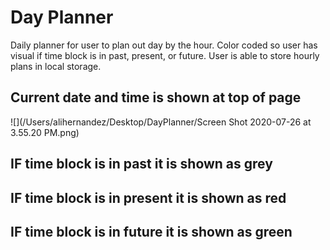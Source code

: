 # Day Planner
Daily planner for user to plan out day by the hour. Color coded so user has visual if time block is in past, present, or future. User is able to store hourly plans in local storage.

## Current date and time is shown at top of page
![](/Users/alihernandez/Desktop/DayPlanner/Screen Shot 2020-07-26 at 3.55.20 PM.png)

## IF time block is in past it is shown as grey

## IF time block is in present it is shown as red

## IF time block is in future it is shown as green